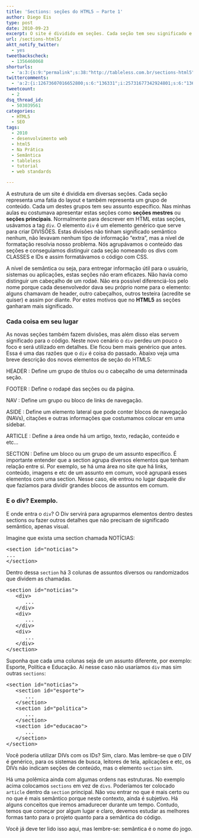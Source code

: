 ```yaml
---
title: 'Sections: seções do HTML5 – Parte 1'
author: Diego Eis
type: post
date: 2010-09-23
excerpt: O site é dividido em seções. Cada seção tem seu significado e carrega informações de diversos assuntos. Os elementos do seção do HTML5 separam cada um desses elementos.
url: /sections-html5/
aktt_notify_twitter:
  - yes
tweetbackscheck:
  - 1356460068
shorturls:
  - 'a:3:{s:9:"permalink";s:38:"http://tableless.com.br/sections-html5";s:7:"tinyurl";s:26:"http://tinyurl.com/3ul3roy";s:4:"isgd";s:19:"http://is.gd/4mycqs";}'
twittercomments:
  - 'a:2:{i:12673607016652800;s:6:"136331";i:25731677342924801;s:6:"136705";}'
tweetcount:
  - 2
dsq_thread_id:
  - 503039561
categories:
  - HTML5
  - SEO
tags:
  - 2010
  - desenvolvimento web
  - html5
  - Na Prática
  - Semântica
  - tableless
  - tutorial
  - web standards

---
```

A estrutura de um site é dividida em diversas seções. Cada seção representa uma fatia do layout e também representa um grupo de conteúdo. Cada um destes grupos tem seu assunto específico. Nas minhas aulas eu costumava apresentar estas seções como **seções mestres** ou **seções principais**. Normalmente para descrever em HTML estas seções, usávamos a tag `div`. O elemento `div` é um elemento genérico que serve para criar DIVISÕES. Estas divisões não tinham significado semântico nenhum, não levavam nenhum tipo de informação &#8220;extra&#8221;, mas a nível de formatação resolvia nosso problema. Nós agrupávamos o conteúdo das seções e conseguíamos distinguir cada seção nomeando os divs com CLASSES e IDs e assim formatávamos o código com CSS. 

A nível de semântica ou seja, para entregar informação útil para o usuário, sistemas ou aplicações, estas seções não eram eficazes. Não havia como distinguir um cabeçalho de um rodaé. Não era possível diferenciá-los pelo nome porque cada desenvolvedor dava seu próprio nome para o elemento: alguns chamavam de header, outro cabeçalhos, outros testeira (acredite se quiser) e assim por diante. Por estes motivos que no **HTML5** as seções ganharam mais significado.

### Cada coisa em seu lugar

As novas seções também fazem divisões, mas além disso elas servem significado para o código. Neste novo cenário o `div` perdeu um pouco o foco e será utilizado em detalhes. Ele ficou bem mais genérico que antes. Essa é uma das razões que o `div` é coisa do passado. Abaixo veja uma breve descrição dos novos elementos de seção do HTML5:

HEADER
:   Define um grupo de títulos ou o cabeçalho de uma determinada seção.

FOOTER
:   Define o rodapé das seções ou da página.

NAV
:   Define um grupo ou bloco de links de navegação.

ASIDE
:   Define um elemento lateral que pode conter blocos de navegação (NAVs), citações e outras informações que costumamos colocar em uma sidebar.

ARTICLE
:   Define a área onde há um artigo, texto, redação, conteúdo e etc&#8230;

SECTION
:   Define um bloco ou um grupo de um assunto específico. É importante entender que a section agrupa diversos elementos que tenham relação entre si. Por exemplo, se há uma área no site que há links, conteúdo, imagens e etc de um assunto em comum, você agrupará esses elementos com uma section. Nesse caso, ele entrou no lugar daquele div que fazíamos para dividir grandes blocos de assuntos em comum.

### E o div? Exemplo.

E onde entra o `div`? O Div servirá para agruparmos elementos dentro destes sections ou fazer outros detalhes que não precisam de significado semântico, apenas visual.
  
Imagine que exista uma section chamada NOTÍCIAS:

<pre class="lang-html">&lt;section id="noticias"&gt;
...
&lt;/section&gt;
</pre>

Dentro dessa `section` há 3 colunas de assuntos diversos ou randomizados que dividem as chamadas.

<pre class="lang-html">&lt;section id="noticias"&gt;
   &lt;div&gt;
      ...
   &lt;/div&gt;
   &lt;div&gt;
      ...
   &lt;/div&gt;
   &lt;div&gt;
      ...
   &lt;/div&gt;
&lt;/section&gt;
</pre>

Suponha que cada uma colunas seja de um assunto diferente, por exemplo: Esporte, Política e Educação. Aí nesse caso não usaríamos `div` mas sim outras `sections`:

<pre class="lang-html">&lt;section id="noticias"&gt;
   &lt;section id="esporte"&gt;
      ...
   &lt;/section&gt;
   &lt;section id="politica"&gt;
      ...
   &lt;/section&gt;
   &lt;section id="educacao"&gt;
      ...
   &lt;/section&gt;
&lt;/section&gt;
</pre>

Você poderia utilizar DIVs com os IDs? Sim, claro. Mas lembre-se que o DIV é genérico, para os sistemas de busca, leitores de tela, aplicações e etc, os DIVs não indicam seções de conteúdo, mas o elemento `section` sim.

Há uma polêmica ainda com algumas ordens nas estruturas. No exemplo acima colocamos `sections` em vez de `divs`. Poderíamos ter colocado `article` dentro da `section` principal. Não vou entrar no que é mais certo ou no que é mais semântico porque neste contexto, ainda é subjetivo. Há alguns conceitos que iremos amadurecer durante um tempo. Contudo, temos que começar por algum lugar e claro, devemos estudar as melhores formas tanto para o projeto quanto para a semântica do código.

Você já deve ter lido isso aqui, mas lembre-se: semântica é o nome do jogo.